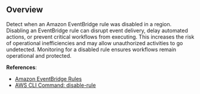 ## Overview

Detect when an Amazon EventBridge rule was disabled in a region. Disabling an EventBridge rule can disrupt event delivery, delay automated actions, or prevent critical workflows from executing. This increases the risk of operational inefficiencies and may allow unauthorized activities to go undetected. Monitoring for a disabled rule ensures workflows remain operational and protected.

**References**:
- [Amazon EventBridge Rules](https://docs.aws.amazon.com/eventbridge/latest/userguide/eb-rules.html)
- [AWS CLI Command: disable-rule](https://awscli.amazonaws.com/v2/documentation/api/latest/reference/events/disable-rule.html)

